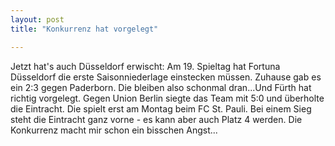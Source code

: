 ```yaml
---
layout: post
title: "Konkurrenz hat vorgelegt"

---
```


Jetzt hat's auch Düsseldorf erwischt: Am 19. Spieltag hat Fortuna Düsseldorf die erste Saisonniederlage einstecken müssen. Zuhause gab es ein 2:3 gegen Paderborn. Die bleiben also schonmal dran...Und Fürth hat richtig vorgelegt. Gegen Union Berlin siegte das Team mit 5:0 und überholte die Eintracht. Die spielt erst am Montag beim FC St. Pauli. Bei einem Sieg steht die Eintracht ganz vorne - es kann aber auch Platz 4 werden. Die Konkurrenz macht mir schon ein bisschen Angst...


